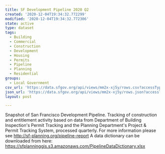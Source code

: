 ```yaml
---
title: SF Development Pipeline 2020 Q2
created: '2020-12-04T19:34:32.772299'
modified: '2020-12-04T19:34:32.772306'
state: active
type: dataset
tags:
  - Building
  - Commercial
  - Construction
  - Development
  - Housing
  - Permits
  - Pipeline
  - Planning
  - Residential
groups:
  - Local Government
csv_url: 'https://data.sfgov.org/api/views/mm2x-xj5y/rows.csv?accessType=DOWNLOAD'
json_url: 'https://data.sfgov.org/api/views/mm2x-xj5y/rows.json?accessType=DOWNLOAD'
layout: post

---
```

Snapshot of San Francisco Development Pipeline. Tracking of construction and entitlement activity based on data from Department of Building Inspection's Permit Tracking and the Planning Department's Project & Permit Tracking System, processed quarterly. For more information please see http://sf-planning.org/pipeline-report
A data dictionary can be downloaded from here: https://sfplanninggis.s3.amazonaws.com/PipelineDataDictionary.xlsx

